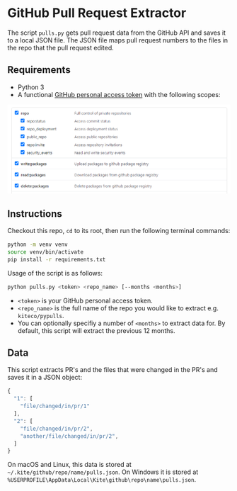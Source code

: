 # GitHub Pull Request Extractor

The script `pulls.py` gets pull request data from the GitHub API and saves it to a local JSON file.
The JSON file maps pull request numbers to the files in the repo that the pull request edited.

## Requirements

* Python 3
* A functional [GitHub personal access token](https://docs.github.com/en/github/authenticating-to-github/creating-a-personal-access-token)
with the following scopes:

![Scopes](pat.png)

## Instructions

Checkout this repo, `cd` to its root, then run the following terminal commands:

```bash
python -m venv venv
source venv/bin/activate
pip install -r requirements.txt
```

Usage of the script is as follows:

```bash
python pulls.py <token> <repo_name> [--months <months>]
```

* `<token>` is your GitHub personal access token.
* `<repo_name>` is the full name of the repo you would like to extract e.g. `kiteco/pypulls`.
* You can optionally specifiy a number of `<months>` to extract data for. By default, this script will
extract the previous 12 months.

## Data

This script extracts PR's and the files that were changed in the PR's and saves it in a JSON object:

```javascript
{
  "1": [
    "file/changed/in/pr/1"
  ],
  "2": [
    "file/changed/in/pr/2",
    "another/file/changed/in/pr/2",
  ]
}
```

On macOS and Linux, this data is stored at `~/.kite/github/repo/name/pulls.json`. On Windows it is
stored at `%USERPROFILE\AppData\Local\Kite\github\repo\name\pulls.json`.
